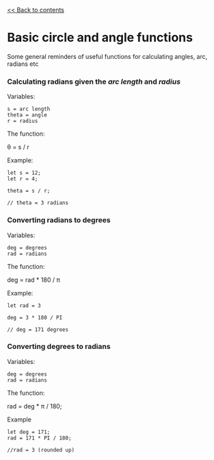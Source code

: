 [<< Back to contents](http://github.com/alastairotter/data-visualisation-notes)

# Basic circle and angle functions

Some general reminders of useful functions for calculating angles, arc, radians etc

### Calculating radians given the *arc length* and *radius*

Variables: 
  ```
  s = arc length
  theta = angle
  r = radius
  ```

The function: 


&theta; = s / r


Example: 

```
let s = 12;
let r = 4;

theta = s / r;

// theta = 3 radians
```

### Converting radians to degrees

Variables: 
```
deg = degrees
rad = radians
```

The function: 

deg = rad * 180 / &pi;

Example: 

```
let rad = 3

deg = 3 * 180 / PI

// deg = 171 degrees
```

### Converting degrees to radians

Variables: 
```
deg = degrees
rad = radians

```

The function: 

rad = deg * &pi; / 180;

Example 

```
let deg = 171;
rad = 171 * PI / 180;

//rad = 3 (rounded up)






